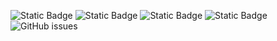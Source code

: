 ![Static Badge](https://img.shields.io/badge/blacklists-60-000000) ![Static Badge](https://img.shields.io/badge/blacklisted-2427908-cc0000) ![Static Badge](https://img.shields.io/badge/whitelisted-2244-00CC00) ![Static Badge](https://img.shields.io/badge/streaming_blacklist-28107-000000) ![GitHub issues](https://img.shields.io/github/issues/fabriziosalmi/blacklists)
